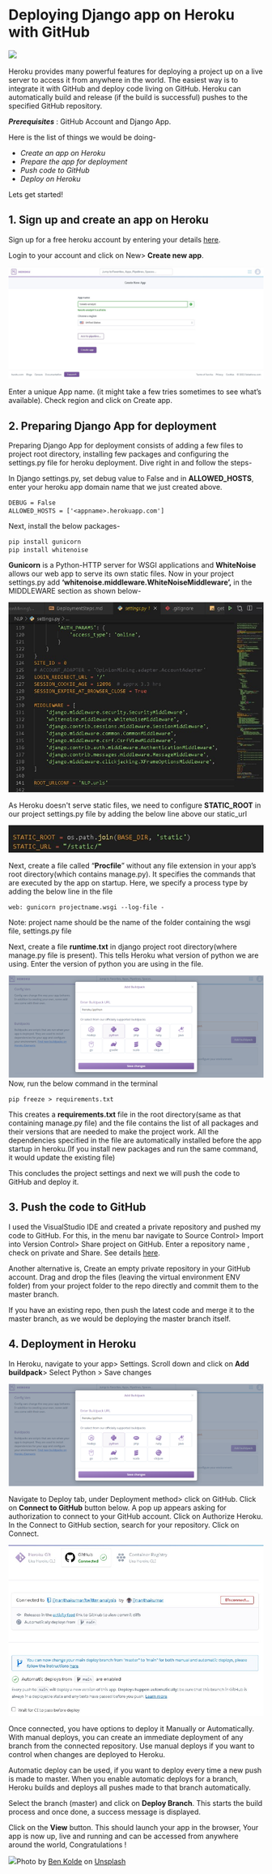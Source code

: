 Deploying Django app on Heroku with GitHub
==========================================



![](https://miro.medium.com/max/2018/1*RKww7E3bI2YKr1Mww62skw.png)

Heroku provides many powerful features for deploying a project up on a live server to access it from anywhere in the world. The easiest way is to integrate it with GitHub and deploy code living on GitHub. Heroku can automatically build and release (if the build is successful) pushes to the specified GitHub repository.

**_Prerequisites_** : GitHub Account and Django App.

Here is the list of things we would be doing-

*   _Create an app on Heroku_
*   _Prepare the app for deployment_
*   _Push code to GitHub_
*   _Deploy on Heroku_

Lets get started!

1\. Sign up and create an app on Heroku
---------------------------------------

Sign up for a free heroku account by entering your details [here](https://signup.heroku.com/).

Login to your account and click on New> **Create new app**.

<img src="https://github.com/jjnanthakumar/D2-Twitter-Analysis-Project/blob/main/media/img1.jpg?raw=true" width="auto" height="auto" sizes="800px" role="presentation"/>

Enter a unique App name. (it might take a few tries sometimes to see what’s available). Check region and click on Create app.


2\. Preparing Django App for deployment
---------------------------------------

Preparing Django App for deployment consists of adding a few files to project root directory, installing few packages and configuring the settings.py file for heroku deployment. Dive right in and follow the steps-

In Django settings.py, set debug value to False and in **ALLOWED\_HOSTS**, enter your heroku app domain name that we just created above.

```
DEBUG = False
ALLOWED_HOSTS = ['<appname>.herokuapp.com']
```

Next, install the below packages-

```
pip install gunicorn  
pip install whitenoise
```

**Gunicorn** is a Python-HTTP server for WSGI applications and **WhiteNoise** allows our web app to serve its own static files. Now in your project settings.py add **‘whitenoise.middleware.WhiteNoiseMiddleware’,** in the MIDDLEWARE section as shown below-

<img alt="" class="t u v jo aj" src="https://github.com/jjnanthakumar/D2-Twitter-Analysis-Project/blob/main/media/img2.jpg?raw=true" width="auto" height="auto" sizes="700px" role="presentation"/>

As Heroku doesn't serve static files, we need to configure **STATIC\_ROOT** in our project settings.py file by adding the below line above our static\_url

<img alt="" class="t u v jo aj" src="https://github.com/jjnanthakumar/D2-Twitter-Analysis-Project/blob/main/media/img3.jpg?raw=true" width="auto" height="auto" sizes="700px" role="presentation"/>

Next, create a file called “**Procfile**” without any file extension in your app’s root directory(which contains manage.py). It specifies the commands that are executed by the app on startup. Here, we specify a process type by adding the below line in the file

```
web: gunicorn projectname.wsgi --log-file -
```

Note: project name should be the name of the folder containing the wsgi file, settings.py file

Next, create a file **runtime.txt** in django project root directory(where manage.py file is present). This tells Heroku what version of python we are using. Enter the version of python you are using in the file.

<img alt="" class="t u v jo aj" src="https://github.com/jjnanthakumar/D2-Twitter-Analysis-Project/blob/main/media/img4.jpg?raw=true" width="auto" height="auto" sizes="700px" role="presentation"/>
Now, run the below command in the terminal

```
pip freeze > requirements.txt
```

This creates a **requirements.txt** file in the root directory(same as that containing manage.py file) and the file contains the list of all packages and their versions that are needed to make the project work. All the dependencies specified in the file are automatically installed before the app startup in heroku.(If you install new packages and run the same command, it would update the existing file)

This concludes the project settings and next we will push the code to GitHub and deploy it.

3\. Push the code to GitHub
---------------------------

I used the VisualStudio IDE and created a private repository and pushed my code to GitHub. For this, in the menu bar navigate to Source Control> Import into Version Control> Share project on GitHub. Enter a repository name , check on private and Share. See details [here](https://code.visualstudio.com/docs/editor/github).

Another alternative is, Create an empty private repository in your GitHub account. Drag and drop the files (leaving the virtual environment ENV folder) from your project folder to the repo directly and commit them to the master branch.

If you have an existing repo, then push the latest code and merge it to the master branch, as we would be deploying the master branch itself.

4\. Deployment in Heroku
------------------------

In Heroku, navigate to your app> Settings. Scroll down and click on **Add buildpack**\> Select Python > Save changes

<img alt="" class="t u v jo aj" src="https://github.com/jjnanthakumar/D2-Twitter-Analysis-Project/blob/main/media/img4.jpg?raw=true" width="auto" height="auto" sizes="700px" role="presentation"/>

Navigate to Deploy tab, under Deployment method> click on GitHub. Click on **Connect to GitHub** button below. A pop up appears asking for authorization to connect to your GitHub account. Click on Authorize Heroku. In the Connect to GitHub section, search for your repository. Click on Connect.

<img alt="" class="t u v jo aj" src="https://github.com/jjnanthakumar/D2-Twitter-Analysis-Project/blob/main/media/img5.jpg?raw=true" width="auto" height="auto" sizes="700px" role="presentation"/>

Once connected, you have options to deploy it Manually or Automatically. With manual deploys, you can create an immediate deployment of any branch from the connected repository. Use manual deploys if you want to control when changes are deployed to Heroku.

Automatic deploy can be used, if you want to deploy every time a new push is made to master. When you enable automatic deploys for a branch, Heroku builds and deploys all pushes made to that branch automatically.

Select the branch (master) and click on **Deploy Branch**. This starts the build process and once done, a success message is displayed.

Click on the **View** button. This should launch your app in the browser, Your app is now up, live and running and can be accessed from anywhere around the world, Congratulations !



![](https://miro.medium.com/max/6912/0*zdyWnOEHPQlpo0Mw)Photo by [Ben Kolde](https://unsplash.com/@benkolde?utm_source=medium&utm_medium=referral) on [Unsplash](https://unsplash.com?utm_source=medium&utm_medium=referral)
